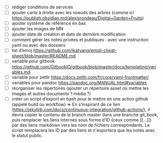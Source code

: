 - [ ] rédiger conditions de services
- [ ] ajouter carte à droite avec les noeuds des arbres (comme ici https://publish.obsidian.md/alexisrondeau/Digital+Garden+Fruits)
- [ ] ajouter système de référence en bas
- [ ] ajouter les images de MN
- [ ] ajouter date de création et date de dernière modification
- [ ] comment gérer les notes privées et publiques : avec une instruction yaml ou avec des dossiers
- [ ] list d’emoj https://github.com/ikatyang/emoji-cheat-sheet/blob/master/README.md
- [ ] variable pour gitbook https://github.com/GitbookIO/gitbook/blob/master/docs/templating/variables.md
- [ ] variable pour zettlr https://docs.zettlr.com/fr/core/yaml-frontmatter/
- [ ] variables pour pandoc https://pandoc.org/MANUAL.html#variables
- [ ] réorganiser les répertoires (ajouter un répertoire asset où mettre les images et autres documents ? média ?)
- [ ] créer un script d’export en bash pour le mettre en une action github (appelé build ou workflow) => En s’inspirant de ce lien (https://jekyllrb.com/docs/continuous-integration/github-actions/), il devra copier le contenu de le branch master dans une branche git_book, puis remplacer les liens internes sous forme d’ID (ceux comme [[...]]) par des liens markdown vers les nom de fichiers correspondants. Le script remplacera les ID par des liens et n'exportera que les notes avec le statut public.
